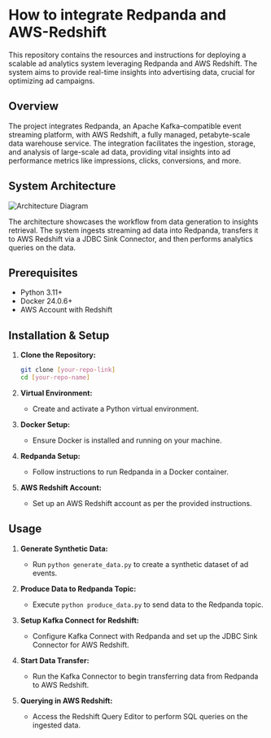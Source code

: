 # How to integrate Redpanda and AWS-Redshift

This repository contains the resources and instructions for deploying a scalable ad analytics system leveraging Redpanda and AWS Redshift. The system aims to provide real-time insights into advertising data, crucial for optimizing ad campaigns.

## Overview

The project integrates Redpanda, an Apache Kafka–compatible event streaming platform, with AWS Redshift, a fully managed, petabyte-scale data warehouse service. The integration facilitates the ingestion, storage, and analysis of large-scale ad data, providing vital insights into ad performance metrics like impressions, clicks, conversions, and more.

## System Architecture

![Architecture Diagram](https://i.imgur.com/aN1sOlB.png)

The architecture showcases the workflow from data generation to insights retrieval. The system ingests streaming ad data into Redpanda, transfers it to AWS Redshift via a JDBC Sink Connector, and then performs analytics queries on the data.

## Prerequisites

- Python 3.11+
- Docker 24.0.6+
- AWS Account with Redshift

## Installation & Setup

1. **Clone the Repository:**
   ```bash
   git clone [your-repo-link]
   cd [your-repo-name]
   ```

2. **Virtual Environment:**
   - Create and activate a Python virtual environment.

3. **Docker Setup:**
   - Ensure Docker is installed and running on your machine.

4. **Redpanda Setup:**
   - Follow instructions to run Redpanda in a Docker container.

5. **AWS Redshift Account:**
   - Set up an AWS Redshift account as per the provided instructions.

## Usage

1. **Generate Synthetic Data:**
   - Run `python generate_data.py` to create a synthetic dataset of ad events.

2. **Produce Data to Redpanda Topic:**
   - Execute `python produce_data.py` to send data to the Redpanda topic.

3. **Setup Kafka Connect for Redshift:**
   - Configure Kafka Connect with Redpanda and set up the JDBC Sink Connector for AWS Redshift.

4. **Start Data Transfer:**
   - Run the Kafka Connector to begin transferring data from Redpanda to AWS Redshift.

5. **Querying in AWS Redshift:**
   - Access the Redshift Query Editor to perform SQL queries on the ingested data.

